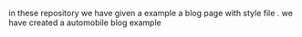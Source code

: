 in these repository we have given a example a blog page with style file . we have created a automobile blog example
